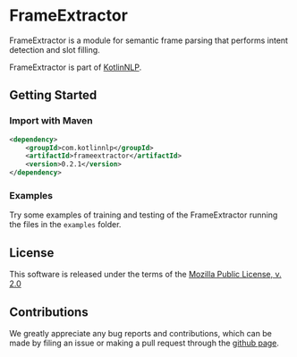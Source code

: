 # FrameExtractor

FrameExtractor is a module for semantic frame parsing  that performs intent detection and slot filling.

FrameExtractor is part of [KotlinNLP](http://kotlinnlp.com/ "KotlinNLP").


## Getting Started

### Import with Maven

```xml
<dependency>
    <groupId>com.kotlinnlp</groupId>
    <artifactId>frameextractor</artifactId>
    <version>0.2.1</version>
</dependency>
```

### Examples

Try some examples of training and testing of the FrameExtractor running the files in the `examples` folder.


## License

This software is released under the terms of the 
[Mozilla Public License, v. 2.0](https://mozilla.org/MPL/2.0/ "Mozilla Public License, v. 2.0")


## Contributions

We greatly appreciate any bug reports and contributions, which can be made by filing an issue or making a pull 
request through the [github page](https://github.com/KotlinNLP/FrameExtractor "FrameExtractor on GitHub").

